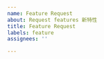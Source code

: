```yaml
---
name: Feature Request
about: Request features 新特性
title: Feature Request
labels: feature
assignees: ''

---
```

